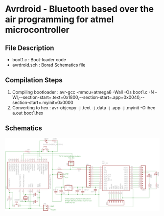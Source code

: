 # Avrdroid - Bluetooth based over the air programming  for atmel microcontroller

## File Description
* boot1.c         :  Boot-loader code
* avrdroid.sch    :  Borad Schematics  file

## Compilation Steps 
1. Compiling bootloader : avr-gcc  -mmcu=atmega8 -Wall -Os boot1.c -N -Wl,--section-start=.text=0x1800,--section-start=.app=0x0040,--section-start=.myinit=0x0000
2. Converting to hex    : avr-objcopy -j .text -j .data -j .app -j .myinit -O ihex a.out boot1.hex

## Schematics 
![picture alt](https://github.com/mohit3112/AvrDroid/blob/master/hardware/AVRDroid.png "AVRDROID BOOARD")
